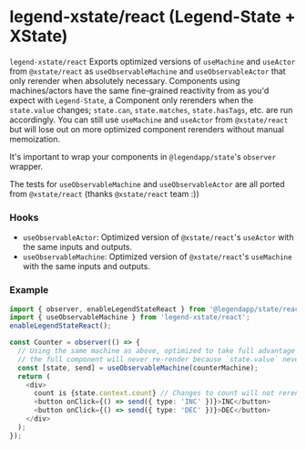 # legend-xstate/react (Legend-State + XState)

`legend-xstate/react` Exports optimized versions of `useMachine` and `useActor` from `@xstate/react` as `useObservableMachine` and `useObservableActor` that only rerender when absolutely necessary. Components using machines/actors have the same fine-grained reactivity from as you'd expect with `Legend-State`, a Component only rerenders when the `state.value` changes; `state.can`, `state.matches`, `state.hasTags`, etc. are run accordingly.
You can still use `useMachine` and `useActor` from `@xstate/react` but will lose out on more optimized component rerenders without manual memoization.

It's important to wrap your components in `@legendapp/state`'s `observer` wrapper.

The tests for `useObservableMachine` and `useObservableActor` are all ported from `@xstate/react` (thanks `@xstate/react` team :))

### Hooks

- `useObservableActor`: Optimized version of `@xstate/react`'s `useActor` with the same inputs and outputs.
- `useObservableMachine`: Optimized version of `@xstate/react`'s `useMachine` with the same inputs and outputs.

### Example

```typescript jsx
import { observer, enableLegendStateReact } from '@legendapp/state/react';
import { useObservableMachine } from 'legend-xstate/react';
enableLegendStateReact();

const Counter = observer(() => {
  // Using the same machine as above, optimized to take full advantage of `@legendapp/state/react`'s performance.
  // the full component will never re-render because `state.value` never changed
  const [state, send] = useObservableMachine(counterMachine);
  return (
    <div>
      count is {state.context.count} // Changes to count will not rerender the whole component
      <button onClick={() => send({ type: 'INC' })}>INC</button>
      <button onClick={() => send({ type: 'DEC' })}>DEC</button>
    </div>
  );
});
```
